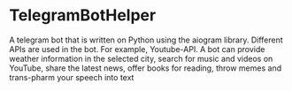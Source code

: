 # TelegramBotHelper
A telegram bot that is written on Python using the aiogram library.  Different APIs are used in the bot. For example, Youtube-API. A bot can provide weather information in the selected city, search for music and videos on YouTube, share the latest news, offer books for reading, throw memes and trans-pharm your speech into text

